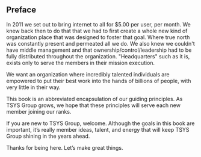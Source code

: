 ## Preface

In 2011 we set out to bring internet to all for $5.00 per user, per month. We knew back then to do that that we had to first create a whole new kind of 
organization place that was designed to foster that goal. Where true north was constantly present and permeated all we do. We also knew we couldn't have
middle management and that ownership/control/leadership had to be fully distributed throughout the organization. "Headquarters" such as it is, exists only
to serve the members in their mission execution.

We want an organization where incredibly talented individuals are empowered to put their best work into the hands of billions of people, with very little in their way.

This book is an abbreviated encapsulation of our guiding principles. As TSYS Group grows, we hope that these principles will serve each new member joining our ranks.

If you are new to TSYS Group, welcome. Although the goals in this book are important, it’s really member ideas, talent, and energy that will keep TSYS Group shining in the years ahead.

Thanks for being here. Let’s make great things.